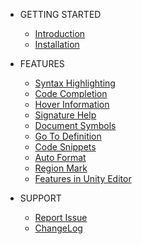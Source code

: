 
- GETTING STARTED

  - [Introduction](README.md#shaderlabvscode)
  - [Installation](Installation.md#installation)

- FEATURES
  - [Syntax Highlighting](Features.md#syntax-highlighting)
  - [Code Completion](Features.md#code-completion-and-basic-intellisense)
  - [Hover Information](Features.md#hover-information)
  - [Signature Help](Features.md#signature-help)
  - [Document Symbols](Features.md#document-symbols)
  - [Go To Definition](Features.md#go-to-definition)
  - [Code Snippets](Features.md#code-snippets)
  - [Auto Format](Features.md#auto-format)
  - [Region Mark](Features.md#1-region-mark)
  - [Features in Unity Editor](Features.md#features-in-unity-editor)

- SUPPORT
  - [Report Issue](reportissue.md#report-an-issue)
  - [ChangeLog](CHANGELOG.md#change-logs)
